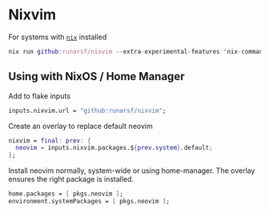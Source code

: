 # Nixvim

For systems with [`nix`](https://nixos.org/download) installed

```nix
nix run github:runarsf/nixvim --extra-experimental-features 'nix-command flakes' -- hello.txt
```


## Using with NixOS / Home Manager

Add to flake inputs
```nix
inputs.nixvim.url = "github:runarsf/nixvim";
```

Create an overlay to replace default neovim
```nix
nixvim = final: prev: {
  neovim = inputs.nixvim.packages.${prev.system}.default;
};
```

Install neovim normally, system-wide or using home-manager. The overlay ensures the right package is installed.
```nix
home.packages = [ pkgs.neovim ];
environment.systemPackages = [ pkgs.neovim ];
```
